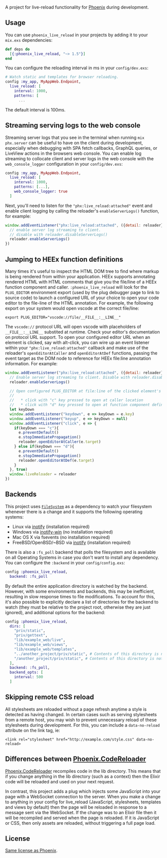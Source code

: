 A project for live-reload functionality for [Phoenix](http://github.com/phoenixframework/phoenix) during development.

## Usage

You can use `phoenix_live_reload` in your projects by adding it to your `mix.exs` dependencies:

```elixir
def deps do
  [{:phoenix_live_reload, "~> 1.5"}]
end
```

You can configure the reloading interval in ms in your `config/dev.exs`:

```elixir
# Watch static and templates for browser reloading.
config :my_app, MyAppWeb.Endpoint,
  live_reload: [
    interval: 1000,
    patterns: [
      ...
```

The default interval is 100ms.


## Streaming serving logs to the web console

Streaming server logs that you see in the terminal when running `mix phx.server` can be useful to have on the client during development, especially when debugging with SPA fetch callbacks, GraphQL queries, or LiveView actions in the browsers web console. You can enable log streaming to collocate client and server logs in the web console with the `web_console_logger` configuration in your `config/dev.exs`:

```elixir
config :my_app, MyAppWeb.Endpoint,
  live_reload: [
    interval: 1000,
    patterns: [...],
    web_console_logger: true
  ]
```

Next, you'll need to listen for the `"phx:live_reload:attached"` event and enable client logging by calling the reloader's `enableServerLogs()` function, for example:

```javascript
window.addEventListener("phx:live_reload:attached", ({detail: reloader}) => {
  // enable server log streaming to client.
  // disable with reloader.disableServerLogs()
  reloader.enableServerLogs()
})
```

## Jumping to HEEx function definitions

Many times it's useful to inspect the HTML DOM tree to find where markup is being rendered from within your application. HEEx supports annotating rendered HTML with HTML comments that give you the file/line of a HEEx function component and caller. `:phoenix_live_reload` will look for the `PLUG_EDITOR` environment export (used by the plug debugger page to link to source code) to launch a configured URL of your choice to open your code editor to the file-line of the HTML annotation. For example, the following export on your system would open vscode at the correct file/line:

```
export PLUG_EDITOR="vscode://file/__FILE__:__LINE__"
```

The `vscode://` protocol URL will open vscode with placeholders of `__FILE__:__LINE__` substited at runtime. Check your editor's documentation on protocol URL support. To open your configured editor URL when an element is clicked, say with alt-click, you can wire up an event listener within your `"phx:live_reload:attached"` callback and make use of the reloader's `openEditorAtCaller` and `openEditorAtDef` functions, passing the event target as the DOM node to reference for HEEx file:line annotation information. For example:

```javascript
window.addEventListener("phx:live_reload:attached", ({detail: reloader}) => {
  // Enable server log streaming to client. Disable with reloader.disableServerLogs()
  reloader.enableServerLogs()

  // Open configured PLUG_EDITOR at file:line of the clicked element's HEEx component
  //
  //   * click with "c" key pressed to open at caller location
  //   * click with "d" key pressed to open at function component definition location
  let keyDown
  window.addEventListener("keydown", e => keyDown = e.key)
  window.addEventListener("keyup", e => keyDown = null)
  window.addEventListener("click", e => {
    if(keyDown === "c"){
      e.preventDefault()
      e.stopImmediatePropagation()
      reloader.openEditorAtCaller(e.target)
    } else if(keyDown === "d"){
      e.preventDefault()
      e.stopImmediatePropagation()
      reloader.openEditorAtDef(e.target)
    }
  }, true)
  window.liveReloader = reloader
})
```

## Backends

This project uses [`FileSystem`](https://github.com/falood/file_system) as a dependency to watch your filesystem whenever there is a change and it supports the following operating systems:

* Linux via [inotify](https://github.com/rvoicilas/inotify-tools/wiki) (installation required)
* Windows via [inotify-win](https://github.com/thekid/inotify-win) (no installation required)
* Mac OS X via fsevents (no installation required)
* FreeBSD/OpenBSD/~BSD via [inotify](https://github.com/rvoicilas/inotify-tools/wiki) (installation required)

There is also a `:fs_poll` backend that polls the filesystem and is available on all Operating Systems in case you don't want to install any dependency. You can configure the `:backend` in your `config/config.exs`:

```elixir
config :phoenix_live_reload,
  backend: :fs_poll
```

By default the entire application directory is watched by the backend. However, with some environments and backends, this may be inefficient, resulting in slow response times to file modifications. To account for this, it's also possible to explicitly declare a list of directories for the backend to watch (they must be relative to the project root, otherwise they are just ignored), and additional options for the backend:

```elixir
config :phoenix_live_reload,
  dirs: [
    "priv/static",
    "priv/gettext",
    "lib/example_web/live",
    "lib/example_web/views",
    "lib/example_web/templates",
    "../another_project/priv/static", # Contents of this directory is not watched
    "/another_project/priv/static", # Contents of this directory is not watched
  ],
  backend: :fs_poll,
  backend_opts: [
    interval: 500
  ]
```


## Skipping remote CSS reload

All stylesheets are reloaded without a page refresh anytime a style is detected as having changed. In certain cases such as serving stylesheets from a remote host, you may wish to prevent unnecessary reload of these stylesheets during development. For this, you can include a `data-no-reload` attribute on the link tag, ie:

    <link rel="stylesheet" href="http://example.com/style.css" data-no-reload>

## Differences between [Phoenix.CodeReloader](https://hexdocs.pm/phoenix/Phoenix.CodeReloader.html#content)

[Phoenix.CodeReloader](https://hexdocs.pm/phoenix/Phoenix.CodeReloader.html#content) recompiles code in the lib directory. This means that if you change anything in the lib directory (such as a context) then the Elixir code will be reloaded and used on your next request.

In contrast, this project adds a plug which injects some JavaScript into your page with a WebSocket connection to the server. When you make a change to anything in your config for live\_reload (JavaScript, stylesheets, templates and views by default) then the page will be reloaded in response to a message sent via the WebSocket. If the change was to an Elixir file then it will be recompiled and served when the page is reloaded. If it is JavaScript or CSS, then only assets are reloaded, without triggering a full page load.

## License

[Same license as Phoenix](https://github.com/phoenixframework/phoenix/blob/master/LICENSE.md).
